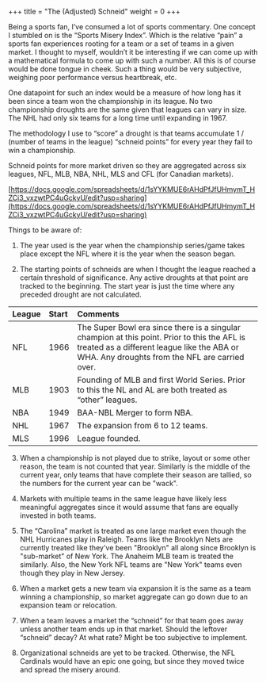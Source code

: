 +++
title = "The (Adjusted) Schneid"
weight = 0
+++

Being a sports fan, I’ve consumed a lot of sports commentary. One concept I stumbled on is the “Sports Misery Index”. Which is the relative “pain” a sports fan experiences rooting for a team or a set of teams in a given market. I thought to myself, wouldn’t it be interesting if we can come up with a mathematical formula to come up with such a number. All this is of course would be done tongue in cheek. Such a thing would be very subjective, weighing poor performance versus heartbreak, etc.

One datapoint for such an index would be a measure of how long has it been since a team won the championship in its league. No two championship droughts are the same given that leagues can vary in size. The NHL had only six teams for a long time until expanding in 1967. 

The methodology I use to “score” a drought is that teams accumulate 1 / (number of teams in the league) “schneid points” for every year they fail to win a championship.

Schneid points for more market driven so they are aggregated across six leagues, NFL, MLB, NBA, NHL, MLS and CFL (for Canadian markets).

 [https://docs.google.com/spreadsheets/d/1sYYKMUE6rAHdPfJfUHmymT_HZCi3_vxzwtPC4uGckyU/edit?usp=sharing](https://docs.google.com/spreadsheets/d/1sYYKMUE6rAHdPfJfUHmymT_HZCi3_vxzwtPC4uGckyU/edit?usp=sharing)


Things to be aware of:

1. The year used is the year when the championship series/game takes place except the NFL where it is the year when the season began.

1. The starting points of schneids are when I thought the league reached a certain threshold of significance. Any active droughts at that point are tracked to the beginning. The start year is just the time where any preceded drought are not calculated.

|League|Start|Comments|
|:-|:-|:-|
|NFL|1966|The Super Bowl era since there is a singular champion at this point. Prior to this the AFL is treated as a different league like the ABA or WHA. Any droughts from the NFL are carried over.|
|MLB|1903|Founding of MLB and first World Series. Prior to this the NL and AL are both treated as “other” leagues.|
|NBA|1949|BAA-NBL Merger to form NBA.|
|NHL|1967|The expansion from 6 to 12 teams.|
|MLS|1996|League founded.|

3. When a championship is not played due to strike, layout or some other reason, the team is not counted that year. Similarly is the middle of the current year, only teams that have complete their season are tallied, so the numbers for the current year can be "wack".

1. Markets with multiple teams in the same league have likely less meaningful aggregates since it would assume that fans are equally invested in both teams.

1. The “Carolina” market is treated as one large market even though the NHL Hurricanes play in Raleigh. Teams like the Brooklyn Nets are currently treated like they've been "Brooklyn" all along since Brooklyn is "sub-market" of New York. The Anaheim MLB team is treated the similarly. Also, the New York NFL teams are "New York" teams even though they play in New Jersey. 

1. When a market gets a new team via expansion it is the same as a team winning a championship, so market aggregate can go down due to an expansion team or relocation.

1. When a team leaves a market the “schneid” for that team goes away unless another team ends up in that market. Should the leftover “schneid” decay? At what rate? Might be too subjective to implement.

1. Organizational schneids are yet to be tracked. Otherwise, the NFL Cardinals would have an epic one going, but since they moved twice and spread the misery around.

